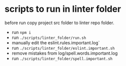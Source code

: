 # scripts to run in linter folder

before run copy project src folder to linter repo folder.

* run `npm i`
* run `./scripts/linter_folder/run.sh`
* manually edit the eslint.rules.important.log`
* run `./scripts/linter_folder/eslint.important.sh`
* remove mistakes from log/spell.words.important.log
* run `./scripts/linter_folder/spell.important.sh`
